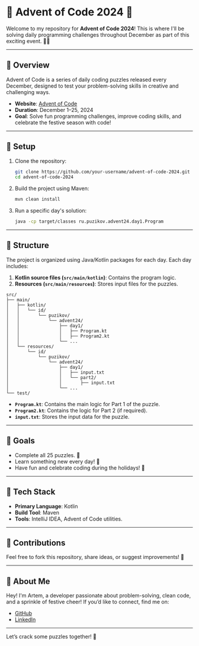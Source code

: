 # 🎄 Advent of Code 2024 🎄

Welcome to my repository for **Advent of Code 2024**! This is where I'll be solving daily programming challenges throughout December as part of this exciting event. 🧹✨

---

## 📅 Overview

Advent of Code is a series of daily coding puzzles released every December, designed to test your problem-solving skills in creative and challenging ways.

- **Website**: [Advent of Code](https://adventofcode.com/2024)
- **Duration**: December 1–25, 2024
- **Goal**: Solve fun programming challenges, improve coding skills, and celebrate the festive season with code!

---

## 🔧 Setup

1. Clone the repository:
   ```bash
   git clone https://github.com/your-username/advent-of-code-2024.git
   cd advent-of-code-2024
   ```

2. Build the project using Maven:
   ```bash
   mvn clean install
   ```

3. Run a specific day's solution:
   ```bash
   java -cp target/classes ru.puzikov.advent24.day1.Program
   ```

---

## 📜 Structure

The project is organized using Java/Kotlin packages for each day. Each day includes:

1. **Kotlin source files (`src/main/kotlin`)**: Contains the program logic.
2. **Resources (`src/main/resources`)**: Stores input files for the puzzles.

```plaintext
src/
├── main/
│   ├── kotlin/
│   │   └── id/
│   │       └── puzikov/
│   │           └── advent24/
│   │               ├── day1/
│   │               │   ├── Program.kt
│   │               │   ├── Program2.kt
│   │               └── ...
│   └── resources/
│       └── id/
│           └── puzikov/
│               └── advent24/
│                   ├── day1/
│                   │   ├── input.txt
│                   │   └── part2/
│                   │       ├── input.txt
│                   └── ...
└── test/
```

- **`Program.kt`**: Contains the main logic for Part 1 of the puzzle.
- **`Program2.kt`**: Contains the logic for Part 2 (if required).
- **`input.txt`**: Stores the input data for the puzzle.

---

## 🚀 Goals

- Complete all 25 puzzles. 🎯
- Learn something new every day! 🌱
- Have fun and celebrate coding during the holidays! 🎉

---

## 🔀 Tech Stack

- **Primary Language**: Kotlin
- **Build Tool**: Maven
- **Tools**: IntelliJ IDEA, Advent of Code utilities.

---

## 🤝 Contributions

Feel free to fork this repository, share ideas, or suggest improvements! 🖖

---

## 🎅 About Me

Hey! I'm Artem, a developer passionate about problem-solving, clean code, and a sprinkle of festive cheer! If you’d like to connect, find me on:

- [GitHub](https://github.com/Obi1Ken0bi)
- [LinkedIn](https://www.linkedin.com/in/ubik33/)

---

Let’s crack some puzzles together! 🌟